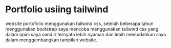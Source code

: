 # Portfolio usiing tailwind
website portofolio menggunakan tailwind css, setelah beberapa tahun menggunakan bootstrap saya mencoba menggunakan tailwind css yang dalam opini saya sendiri ternyata lebih nyaman dan lebih memudahkan saya dalam menggembangkan tampilan website.
